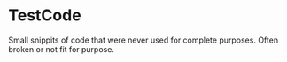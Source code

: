 # TestCode
Small snippits of code that were never used for complete purposes. Often broken or not fit for purpose.
